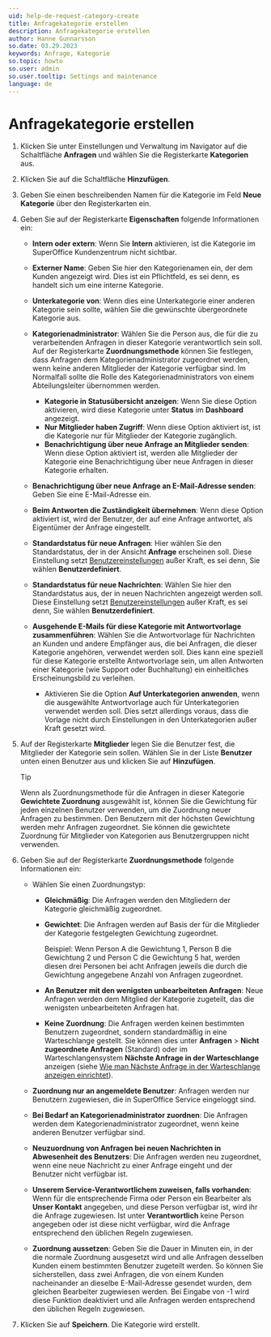 ```yaml
---
uid: help-de-request-category-create
title: Anfragekategorie erstellen
description: Anfragekategorie erstellen
author: Hanne Gunnarsson
so.date: 03.29.2023
keywords: Anfrage, Kategorie
so.topic: howto
so.user: admin
so.user.tooltip: Settings and maintenance
language: de
---
```


# Anfragekategorie erstellen

1. Klicken Sie unter Einstellungen und Verwaltung im Navigator auf die Schaltfläche **Anfragen** und wählen Sie die Registerkarte **Kategorien** aus.

1. Klicken Sie auf die Schaltfläche **Hinzufügen**.

1. Geben Sie einen beschreibenden Namen für die Kategorie im Feld **Neue Kategorie** über den Registerkarten ein.

1. Geben Sie auf der Registerkarte **Eigenschaften** folgende Informationen ein:

    * **Intern oder extern**: Wenn Sie **Intern** aktivieren, ist die Kategorie im SuperOffice Kundenzentrum nicht sichtbar.

    * **Externer Name**: Geben Sie hier den Kategorienamen ein, der dem Kunden angezeigt wird. Dies ist ein Pflichtfeld, es sei denn, es handelt sich um eine interne Kategorie.

    * **Unterkategorie von**: Wenn dies eine Unterkategorie einer anderen Kategorie sein sollte, wählen Sie die gewünschte übergeordnete Kategorie aus.

    * **Kategorienadministrator**: Wählen Sie die Person aus, die für die zu verarbeitenden Anfragen in dieser Kategorie verantwortlich sein soll. Auf der Registerkarte **Zuordnungsmethode** können Sie festlegen, dass Anfragen dem Kategorienadministrator zugeordnet werden, wenn keine anderen Mitglieder der Kategorie verfügbar sind. Im Normalfall sollte die Rolle des Kategorienadministrators von einem Abteilungsleiter übernommen werden.

        * **Kategorie in Statusübersicht anzeigen**: Wenn Sie diese Option aktivieren, wird diese Kategorie unter **Status** im **Dashboard** angezeigt.
        * **Nur Mitglieder haben Zugriff**: Wenn diese Option aktiviert ist, ist die Kategorie nur für Mitglieder der Kategorie zugänglich.
        * **Benachrichtigung über neue Anfrage an Mitglieder senden**: Wenn diese Option aktiviert ist, werden alle Mitglieder der Kategorie eine Benachrichtigung über neue Anfragen in dieser Kategorie erhalten.

    * **Benachrichtigung über neue Anfrage an E-Mail-Adresse senden**: Geben Sie eine E-Mail-Adresse ein.

    * **Beim Antworten die Zuständigkeit übernehmen**: Wenn diese Option aktiviert ist, wird der Benutzer, der auf eine Anfrage antwortet, als Eigentümer der Anfrage eingestellt.

    * **Standardstatus für neue Anfragen**: Hier wählen Sie den Standardstatus, der in der Ansicht **Anfrage** erscheinen soll. Diese Einstellung setzt [Benutzereinstellungen][1] außer Kraft, es sei denn, Sie wählen **Benutzerdefiniert**.

    * **Standardstatus für neue Nachrichten**: Wählen Sie hier den Standardstatus aus, der in neuen Nachrichten angezeigt werden soll. Diese Einstellung setzt [Benutzereinstellungen][1] außer Kraft, es sei denn, Sie wählen **Benutzerdefiniert**.

    * **Ausgehende E-Mails für diese Kategorie mit Antwortvorlage zusammenführen**: Wählen Sie die Antwortvorlage für Nachrichten an Kunden und andere Empfänger aus, die bei Anfragen, die dieser Kategorie angehören, verwendet werden soll. Dies kann eine speziell für diese Kategorie erstellte Antwortvorlage sein, um allen Antworten einer Kategorie (wie Support oder Buchhaltung) ein einheitliches Erscheinungsbild zu verleihen.

        * Aktivieren Sie die Option **Auf Unterkategorien anwenden**, wenn die ausgewählte Antwortvorlage auch für Unterkategorien verwendet werden soll. Dies setzt allerdings voraus, dass die Vorlage nicht durch Einstellungen in den Unterkategorien außer Kraft gesetzt wird.

1. Auf der Registerkarte **Mitglieder** legen Sie die Benutzer fest, die Mitglieder der Kategorie sein sollen. Wählen Sie in der Liste **Benutzer** unten einen Benutzer aus und klicken Sie auf **Hinzufügen**.

    > [!TIP]
    > Wenn als Zuordnungsmethode für die Anfragen in dieser Kategorie **Gewichtete Zuordnung** ausgewählt ist, können Sie die Gewichtung für jeden einzelnen Benutzer verwenden, um die Zuordnung neuer Anfragen zu bestimmen. Den Benutzern mit der höchsten Gewichtung werden mehr Anfragen zugeordnet. Sie können die gewichtete Zuordnung für Mitglieder von Kategorien aus Benutzergruppen nicht verwenden.

1. Geben Sie auf der Registerkarte **Zuordnungsmethode** folgende Informationen ein:

    * Wählen Sie einen Zuordnungstyp:

        * **Gleichmäßig**: Die Anfragen werden den Mitgliedern der Kategorie gleichmäßig zugeordnet.
        * **Gewichtet**: Die Anfragen werden auf Basis der für die Mitglieder der Kategorie festgelegten Gewichtung zugeordnet.

           Beispiel: Wenn Person A die Gewichtung 1, Person B die Gewichtung 2 und Person C die Gewichtung 5 hat, werden diesen drei Personen bei acht Anfragen jeweils die durch die Gewichtung angegebene Anzahl von Anfragen zugeordnet.

        * **An Benutzer mit den wenigsten unbearbeiteten Anfragen**: Neue Anfragen werden dem Mitglied der Kategorie zugeteilt, das die wenigsten unbearbeiteten Anfragen hat.
        * **Keine Zuordnung**: Die Anfragen werden keinen bestimmten Benutzern zugeordnet, sondern standardmäßig in eine Warteschlange gestellt. Sie können dies unter **Anfragen** &gt; **Nicht zugeordnete Anfragen** (Standard) oder im Warteschlangensystem **Nächste Anfrage in der Warteschlange** anzeigen (siehe [Wie man Nächste Anfrage in der Warteschlange anzeigen einrichtet][3]).

    * **Zuordnung nur an angemeldete Benutzer**: Anfragen werden nur Benutzern zugewiesen, die in SuperOffice Service eingeloggt sind.

    * **Bei Bedarf an Kategorienadministrator zuordnen**: Die Anfragen werden dem Kategorienadministrator zugeordnet, wenn keine anderen Benutzer verfügbar sind.

    * **Neuzuordnung von Anfragen bei neuen Nachrichten in Abwesenheit des Benutzers**: Die Anfragen werden neu zugeordnet, wenn eine neue Nachricht zu einer Anfrage eingeht und der Benutzer nicht verfügbar ist.

    * **Unserem Service-Verantwortlichem zuweisen, falls vorhanden**: Wenn für die entsprechende Firma oder Person ein Bearbeiter als **Unser Kontakt** angegeben, und diese Person verfügbar ist, wird ihr die Anfrage zugewiesen. Ist unter **Verantwortlich** keine Person angegeben oder ist diese nicht verfügbar, wird die Anfrage entsprechend den üblichen Regeln zugewiesen.

    * **Zuordnung aussetzen**: Geben Sie die Dauer in Minuten ein, in der die normale Zuordnung ausgesetzt wird und alle Anfragen desselben Kunden einem bestimmten Benutzer zugeteilt werden. So können Sie sicherstellen, dass zwei Anfragen, die von einem Kunden nacheinander an dieselbe E-Mail-Adresse gesendet wurden, dem gleichen Bearbeiter zugewiesen werden. Bei Eingabe von -1 wird diese Funktion deaktiviert und alle Anfragen werden entsprechend den üblichen Regeln zugewiesen.

1. Klicken Sie auf **Speichern**. Die Kategorie wird erstellt.

<!-- Referenced links -->
[1]: ../../../admin/preferences/learn/index.md
[3]: ../next-in-queue.md

<!-- Referenced images -->
